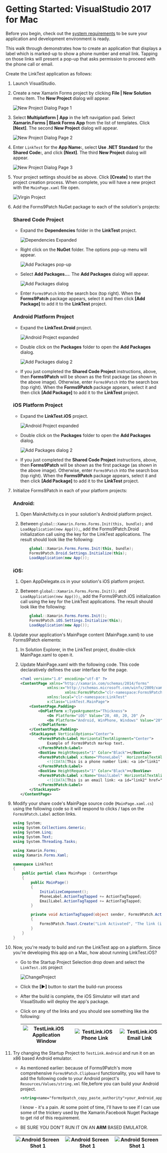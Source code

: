 # Getting Started: VisualStudio 2017 for Mac

Before you begin, check out the [system requirements](../notes/SystemRequirements.md) to be sure your application and development environment is ready.

This walk through demonstrates how to create an application that displays a label which is marked-up to show a phone number and email link.  Tapping on those links will present a pop-up that asks permission to proceed with the phone call or email.

Create the LinkTest application as follows:

1. Launch VisualStudio.

2. Create a new Xamarin Forms project by clicking **File | New Solution** menu item.  The **New Project** dialog will appear.

    ![New Project Dialog Page 1](images/GettingStartedMac/NewProject1.png)

3. Select **Multiplatform | App** in the left navigation pad.  Select **Xamarin.Forms | Blank Forms App** from the list of templates.  Click **[Next]**.  The second **New Project** dialog will appear.

    ![New Project Dialog Page 2](images/GettingStartedMac/NewProject2.png)

4. Enter `LinkTest` for the **App Name:**, select **Use .NET Standard** for the **Shared Code:**, and click **[Next]**.  The third **New Project** dialog will appear.

    ![New Project Dialog Page 3](images/GettingStartedMac/NewProject3.png)

5. Your project settings should be as above.  Click **[Create]** to start the project creation process.  When complete, you will have a new project with the `MainPage.xaml` file open.

    ![Virgin Project](images/GettingStartedMac/VirginProject.png)

6. Add the Forms9Patch NuGet package to each of the solution's projects:

   ### Shared Code Project

   - Expand the **Dependencies** folder in the **LinkTest** project.

      ![Dependencies Expanded](images/GettingStartedMac/NuGetFolder.png)

   - Right click on the **NuGet** folder.  The options pop-up menu will appear.

      ![Add Packages pop-up](images/GettingStartedMac/AddPackages.png)

   - Select **Add Packages...**.  The **Add Packages** dialog will appear.

      ![Add Packages dialog](images/GettingStartedMac/AddForms9PatchNuget.png)

   - Enter `Forms9Patch` into the search box (top right).  When the **Forms9Patch** package appears, select it and then click **[Add Package]** to add it to the **LinkTest** project.

   ### Android Platform Project

   - Expand the **LinkTest.Droid** project.

      ![Android Project expanded](images/GettingStartedMac/AndroidProjectExpand1.png)

   - Double click on the **Packages** folder to open the **Add Packages** dialog.

      ![Add Packages dialog 2](images/GettingStartedMac/AddPackages2.png)

   - If you just completed the **Shared Code Project** instructions, above, then **Forms9Patch** will be shown as the first package (as shown in the above image).  Otherwise, enter `Forms9Patch` into the search box (top right).  When the **Forms9Patch** package appears, select it and then click **[Add Package]** to add it to the **LinkTest** project.

   ### iOS Platform Project

   - Expand the **LinkTest.iOS** project.

      ![Android Project expanded](images/GettingStartedMac/iOsProjectExpand1.png)

   - Double click on the **Packages** folder to open the **Add Packages** dialog.

      ![Add Packages dialog 2](images/GettingStartedMac/AddPackages2.png)

   - If you just completed the **Shared Code Project** instructions, above, then **Forms9Patch** will be shown as the first package (as shown in the above image).  Otherwise, enter `Forms9Patch` into the search box (top right).  When the **Forms9Patch** package appears, select it and then click **[Add Package]** to add it to the **LinkTest** project.

7. Initialize Forms9Patch in each of your platform projects:

    ### Android:

    1. Open MainActivity.cs in your solution's Android platform project.
    2. Between ```global::Xamarin.Forms.Forms.Init(this, bundle);``` and ```LoadApplication(new App());```, add the Forms9Patch.Droid initialization call using the key for the LinkTest applications.  The result should look like the following:

        ```csharp
            global::Xamarin.Forms.Forms.Init(this, bundle);
            Forms9Patch.Droid.Settings.Initialize(this);
            LoadApplication(new App());
        ```

    ### iOS:

    1. Open AppDelegate.cs in your solution's iOS platform project.
    2. Between ```global::Xamarin.Forms.Forms.Init();``` and ```LoadApplication(new App());```, add the Forms9Patch.iOS initialization call using the key for the LinkTest applications.  The result should look like the following:

        ```csharp
            global::Xamarin.Forms.Forms.Init();
            Forms9Patch.iOS.Settings.Initialize(this);
            LoadApplication(new App());
        ```
8. Update your application's MainPage content (MainPage.xaml) to use Forms9Patch elements:
     1. In Solution Explorer, in the LinkTest project, double-click MainPage.xaml to open it.
     2. Update MainPage.xaml with the following code. This code declaratively defines the user interface for the page.

        ```xml
        <?xml version="1.0" encoding="utf-8" ?>
        <ContentPage xmlns="http://xamarin.com/schemas/2014/forms"
                    xmlns:x="http://schemas.microsoft.com/winfx/2009/xaml"
                            xmlns:Forms9Patch="clr-namespace:Forms9Patch;assembly=Forms9Patch"
                    xmlns:local="clr-namespace:LinkTest"
                    x:Class="LinkTest.MainPage">
            <ContentPage.Padding>
                <OnPlatform x:TypeArguments="Thickness">
                    <On Platform="iOS" Value="20, 40, 20, 20" />
                    <On Platform="Android, WinPhone, Windows" Value="20" />
                </OnPlatform>
            </ContentPage.Padding>
            <StackLayout VerticalOptions="Center">
                <Forms9Patch:Label HorizontalTextAlignment="Center">
                    Example of Forms9Patch markup text.
                </Forms9Patch:Label>
                <BoxView HeightRequest="1" Color="Black"></BoxView>
                <Forms9Patch:Label x:Name="PhoneLabel"  HorizontalTextAlignment="Center" TextColor="Black">
                    <![CDATA[This is a phone number link: <a id="link1" href="tel:+353015546889">015546889</a> ]]>
                </Forms9Patch:Label>
                <BoxView HeightRequest="1" Color="Black"></BoxView>
                <Forms9Patch:Label x:Name="EmailLabel" HorizontalTextAlignment="Center" TextColor="Black">
                    <![CDATA[This is an email link: <a id="link2" href="mailto:email@hotmail.com">email@hotmail.com</a> ]]>
                </Forms9Patch:Label>
            </StackLayout>
        </ContentPage>
        ```

9. Modify your share code's MainPage source code (`MainPage.xaml.cs`) using the following code so it will respond to clicks / taps on the `Forms9Patch.Label` action links.

    ```csharp
    using System;
    using System.Collections.Generic;
    using System.Linq;
    using System.Text;
    using System.Threading.Tasks;

    using Xamarin.Forms;
    using Xamarin.Forms.Xaml;

    namespace LinkTest
    {
        public partial class MainPage : ContentPage
        {
            public MainPage()
            {
                InitializeComponent();
                PhoneLabel.ActionTagTapped += ActionTagTapped;
                EmailLabel.ActionTagTapped += ActionTagTapped;
            }

            private void ActionTagTapped(object sender, Forms9Patch.ActionTagEventArgs e)
            {
                Forms9Patch.Toast.Create("Link Activated", "The link (id: " + e.Id + ", href:" + e.Href + ") was activated.");
            }
        }
    }
    ```
    
10. Now, you're ready to build and run the LinkTest app on a platform.  Since you're developing this app on a Mac, how about running LinkTest.iOS?

    - Go to the Startup Project Selection drop down and select the `LinkTest.iOS` project

        ![ChangeProject](images/GettingStartedMac/ChangeTarget.png)

    - Click the **[▶]** button to start the build-run process

    - After the build is complete, the iOS Simulator will start and VisualStudio will deploy the app's package.

    - Click on any of the links and you should see something like the following:

        |![TestLink.iOS Application Window](images/GettingStartedMac/iOsScreenShot1.png)| ![TestLink.iOS Phone Link](images/GettingStartedMac/iOsScreenShot2.png)  |  ![TestLink.iOS Email Link](images/GettingStartedMac/iOsScreenShot3.png) |
        |:-:|:-:|:-:|

11. Try changing the Startup Project to `TestLink.Android` and run it on an x86 based Android emulator.  

    - As mentioned earlier: because of Forms9Patch's more comprehensive `Forms9Patch.Clipboard` functionality, you will have to add the following code to your Android project's `Resources/Values/string.xml` file,before you can build your Android project.  

        ```xml
        <string>name="forms9patch_copy_paste_authority">your_Android_app_package_name_here.f9pcopypaste</string>
        ```

        I know - it's a pain.  At some point of time, I'll have to see if I can use some of the trickery used by the Xamarin.Facebook Nuget Package to get rid of this requirement.

    - BE SURE YOU DON'T RUN IT ON AN **ARM** BASED EMULATOR.

    | ![Android Screen Shot 1](images/GettingStartedMac/AndroidScreenShot1.png)  |  ![Android Screen Shot 1](images/GettingStartedMac/AndroidScreenShot2.png) |  ![Android Screen Shot 1](images/GettingStartedMac/AndroidScreenShot3.png) |
    |:-:|:-:|:-:|
